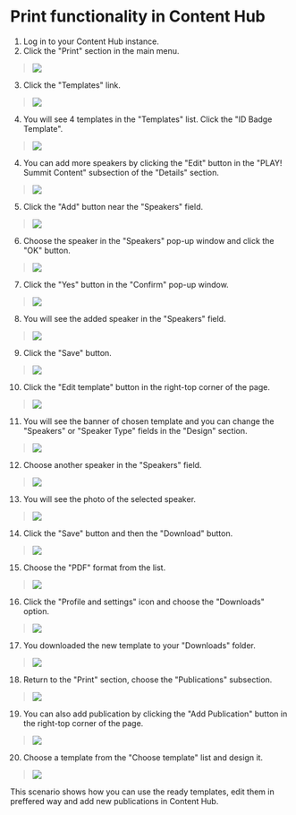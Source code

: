 # Print functionality in Content Hub

1. Log in to your Content Hub instance.
2. Click the "Print" section in the main menu.
> ![](./media/image1.png)

3. Click the "Templates" link.
> ![](./media/image2.png)

4. You will see 4 templates in the "Templates" list. Click the "ID Badge Template".
> ![](./media/image3.png)
> 
4. You can add more speakers by clicking the "Edit" button in the "PLAY! Summit Content" subsection of the "Details" section.
> ![](./media/image4.png)

5. Click the "Add" button near the "Speakers" field.
> ![](./media/image5.png)

6. Choose the speaker in the "Speakers" pop-up window and click the "OK" button.
> ![](./media/image6.png)
> 
7. Click the "Yes" button in the "Confirm" pop-up window.
> ![](./media/image7.png)

8. You will see the added speaker in the "Speakers" field.
> ![](./media/image8.png)

9. Click the "Save" button.
> ![](./media/image9.png)

10. Click the "Edit template" button in the right-top corner of the page.
>![](./media/image10.png)

11. You will see the banner of chosen template and you can change the "Speakers" or "Speaker Type" fields in the "Design" section.
> ![](./media/image11.png)

12. Choose another speaker in the "Speakers" field.
> ![](./media/image12.png)

13. You will see the photo of the selected speaker.
> ![](./media/image13.png)

14. Click the "Save" button and then the "Download" button.
> ![](./media/image14.png)

15. Choose the "PDF" format from the list.
> ![](./media/image15.png)

16. Click the "Profile and settings" icon and choose the "Downloads" option.
> ![](./media/image16.png)

17. You downloaded the new template to your "Downloads" folder.
> ![](./media/image17.png)

18. Return to the "Print" section, choose the "Publications" subsection.
> ![](./media/image18.png)

19. You can also add publication by clicking the "Add Publication" button in the right-top corner of the page.
> ![](./media/image19.png)

20. Choose a template from the "Choose template" list and design it.
> ![](./media/image20.png)
> 

This scenario shows how you can use the ready templates, edit them in preffered way and add new publications in Content Hub.




